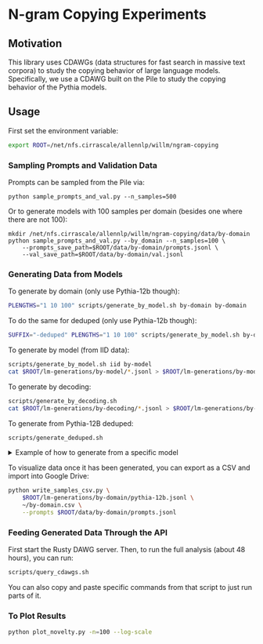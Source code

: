 # N-gram Copying Experiments

## Motivation

This library uses CDAWGs (data structures for fast search in massive text corpora) to study the copying behavior of large language models. Specifically, we use a CDAWG built on the Pile to study the copying behavior of the Pythia models.

## Usage

First set the environment variable:
```bash
export ROOT=/net/nfs.cirrascale/allennlp/willm/ngram-copying
```

### Sampling Prompts and Validation Data

Prompts can be sampled from the Pile via:
```
python sample_prompts_and_val.py --n_samples=500
```

Or to generate models with 100 samples per domain (besides one where there are not 100):
```
mkdir /net/nfs.cirrascale/allennlp/willm/ngram-copying/data/by-domain
python sample_prompts_and_val.py --by_domain --n_samples=100 \
    --prompts_save_path=$ROOT/data/by-domain/prompts.jsonl \
    --val_save_path=$ROOT/data/by-domain/val.jsonl
```

### Generating Data from Models

To generate by domain (only use Pythia-12b though):
```bash
PLENGTHS="1 10 100" scripts/generate_by_model.sh by-domain by-domain
```

To do the same for deduped (only use Pythia-12b though):
```bash
SUFFIX="-deduped" PLENGTHS="1 10 100" scripts/generate_by_model.sh by-domain by-domain-deduped
```

To generate by model (from IID data):
```bash
scripts/generate_by_model.sh iid by-model
cat $ROOT/lm-generations/by-model/*.jsonl > $ROOT/lm-generations/by-model.jsonl
```

To generate by decoding:
```bash
scripts/generate_by_decoding.sh
cat $ROOT/lm-generations/by-decoding/*.jsonl > $ROOT/lm-generations/by-decoding.jsonl
```

To generate from Pythia-12B deduped:
```bash
scripts/generate_deduped.sh
```

<details>
<summary>Example of how to generate from a specific model</summary>

```bash
MODEL=pythia-70m-deduped
python generate_from_lm.py \
    EleutherAI/${MODEL} \
    /net/nfs.cirrascale/allennlp/willm/ngram-copying/prompts.jsonl \
    /net/nfs.cirrascale/allennlp/willm/ngram-copying/gen.jsonl \
    --sample
```

Models: 70m, 160m, 410m, 1b, 1.4b, 2.8b, 6.9b, 12b  ([more information](https://huggingface.co/EleutherAI/pythia-6.9b))
</details>

To visualize data once it has been generated, you can export as a CSV and import into Google Drive:

```bash
python write_samples_csv.py \
	$ROOT/lm-generations/by-domain/pythia-12b.jsonl \
	~/by-domain.csv \
	--prompts $ROOT/data/by-domain/prompts.jsonl
```

### Feeding Generated Data Through the API

First start the Rusty DAWG server. Then, to run the full analysis (about 48 hours), you can run:
```bash
scripts/query_cdawgs.sh
```

You can also copy and paste specific commands from that script to just run parts of it.

### To Plot Results

```bash
python plot_novelty.py -n=100 --log-scale
```